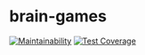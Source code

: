 # brain-games

[![Maintainability](https://api.codeclimate.com/v1/badges/bb6e51c9cff47c91d2a7/maintainability)](https://codeclimate.com/github/matiush-tejn/backend-project-lvl1/maintainability)
[![Test Coverage](https://api.codeclimate.com/v1/badges/bb6e51c9cff47c91d2a7/test_coverage)](https://codeclimate.com/github/matiush-tejn/backend-project-lvl1/test_coverage)
